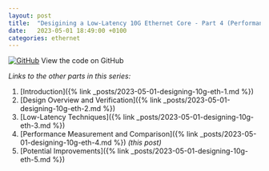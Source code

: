 ```yaml
---
layout: post
title:  "Desigining a Low-Latency 10G Ethernet Core - Part 4 (Performance Measurement and Comparison)"
date:   2023-05-01 18:49:00 +0100
categories: ethernet
---
```


[![GitHub](https://img.shields.io/badge/github-%23121011.svg?style=for-the-badge&logo=github&logoColor=white)](https://github.com/ttchisholm/10g-low-latency-ethernet) View the code on GitHub 

*Links to the other parts in this series:*
1. [Introduction]({% link _posts/2023-05-01-designing-10g-eth-1.md %}) 
2. [Design Overview and Verification]({% link _posts/2023-05-01-designing-10g-eth-2.md %}) 
3. [Low-Latency Techniques]({% link _posts/2023-05-01-designing-10g-eth-3.md %})
4. [Performance Measurement and Comparison]({% link _posts/2023-05-01-designing-10g-eth-4.md %}) *(this post)*
5. [Potential Improvements]({% link _posts/2023-05-01-designing-10g-eth-5.md %})
